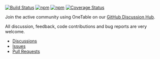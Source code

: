 [![Build Status](https://img.shields.io/github/workflow/status/sensedeep/dynamodb-onetable/build)](https://img.shields.io/github/workflow/status/sensedeep/dynamodb-onetable/build)
[![npm](https://img.shields.io/npm/v/dynamodb-onetable.svg)](https://www.npmjs.com/package/dynamodb-onetable)
[![npm](https://img.shields.io/npm/l/dynamodb-onetable.svg)](https://www.npmjs.com/package/dynamodb-onetable)
[![Coverage Status](https://coveralls.io/repos/github/sensedeep/dynamodb-onetable/badge.svg?branch=main)](https://coveralls.io/github/sensedeep/dynamodb-onetable?branch=main)


Join the active community using OneTable on our [GitHub Discussion Hub](https://github.com/sensedeep/dynamodb-onetable/discussions).

All discussion, feedback, code contributions and bug reports are very welcome.

* [Discussions](https://github.com/sensedeep/dynamodb-onetable/discussions)
* [Issues](https://github.com/sensedeep/dynamodb-onetable/issues)
* [Pull Requests](https://github.com/sensedeep/dynamodb-onetable/pulls)
